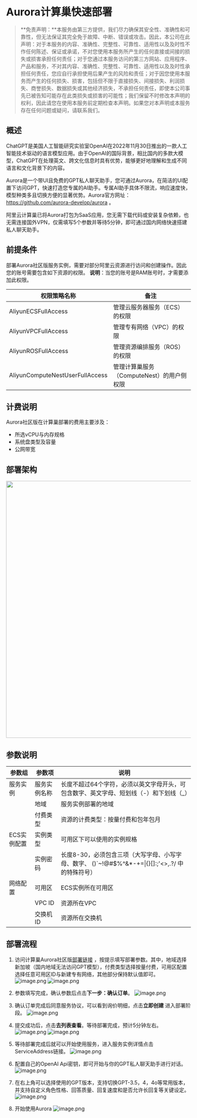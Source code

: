 # Aurora计算巢快速部署


>**免责声明：**本服务由第三方提供，我们尽力确保其安全性、准确性和可靠性，但无法保证其完全免于故障、中断、错误或攻击。因此，本公司在此声明：对于本服务的内容、准确性、完整性、可靠性、适用性以及及时性不作任何陈述、保证或承诺，不对您使用本服务所产生的任何直接或间接的损失或损害承担任何责任；对于您通过本服务访问的第三方网站、应用程序、产品和服务，不对其内容、准确性、完整性、可靠性、适用性以及及时性承担任何责任，您应自行承担使用后果产生的风险和责任；对于因您使用本服务而产生的任何损失、损害，包括但不限于直接损失、间接损失、利润损失、商誉损失、数据损失或其他经济损失，不承担任何责任，即使本公司事先已被告知可能存在此类损失或损害的可能性；我们保留不时修改本声明的权利，因此请您在使用本服务前定期检查本声明。如果您对本声明或本服务存在任何问题或疑问，请联系我们。

## 概述

ChatGPT是美国人工智能研究实验室OpenAI在2022年11月30日推出的一款人工智能技术驱动的语言模型应用。由于OpenAI的国际背景，相比国内的多款大模型，ChatGPT在处理英文、跨文化信息时具有优势，能够更好地理解和生成不同语言和文化背景下的内容。

Aurora是一个带UI且免费的GPT私人聊天助手，您可通过Aurora，在简洁的UI配置下访问GPT，快速打造您专属的AI助手。专属AI助手具体不限流，响应速度快，模型种类多且切换方便的显著优势。Aurora官方网址：https://github.com/aurora-develop/aurora 。

阿里云计算巢已将Aurora打包为SaaS应用，您无需下载代码或安装复杂依赖，也无需连接国外VPN，仅需填写5个参数并等待5分钟，即可通过国内网络快速搭建私人聊天助手。

## 前提条件

部署Aurora社区版服务实例，需要对部分阿里云资源进行访问和创建操作。因此您的账号需要包含如下资源的权限。
  **说明**：当您的账号是RAM账号时，才需要添加此权限。

| 权限策略名称                          | 备注                     |
|---------------------------------|------------------------|
| AliyunECSFullAccess             | 管理云服务器服务（ECS）的权限       |
| AliyunVPCFullAccess             | 管理专有网络（VPC）的权限         |
| AliyunROSFullAccess             | 管理资源编排服务（ROS）的权限       |
| AliyunComputeNestUserFullAccess | 管理计算巢服务（ComputeNest）的用户侧权限 |


## 计费说明

Aurora社区版在计算巢部署的费用主要涉及：

- 所选vCPU与内存规格
- 系统盘类型及容量
- 公网带宽

## 部署架构
<img src="1.png" width="1500" height="700" align="bottom"/>
    

## 参数说明
| 参数组         | 参数项    | 说明                                                                     |
|-------------|--------|------------------------------------------------------------------------|
| 服务实例        | 服务实例名称 | 长度不超过64个字符，必须以英文字母开头，可包含数字、英文字母、短划线（-）和下划线（_） |
|             | 地域     | 服务实例部署的地域                                                              |
|             | 付费类型   | 资源的计费类型：按量付费和包年包月                                                      |
| ECS实例配置  | 实例类型   | 可用区下可以使用的实例规格                                                          |
|              | 实例密码   | 长度8-30，必须包含三项（大写字母、小写字母、数字、 ()`~!@#$%^&*-+=&#124;{}[]:;'<>,.?/ 中的特殊符号） |
| 网络配置        | 可用区    | ECS实例所在可用区                                                             |
|             | VPC ID | 资源所在VPC                                                                |
|             | 交换机ID  | 资源所在交换机                                                                |

## 部署流程
1. 访问计算巢Aurora社区版[部署链接](https://computenest.console.aliyun.com/service/instance/create/default?type=user&ServiceName=Aurora%20%E7%A4%BE%E5%8C%BA%E7%89%88)
   ，按提示填写部署参数。其中，地域选择新加坡（国内地域无法访问GPT模型），付费类型选择按量付费，可用区配置选择任意可用区ID与新建专有网络，其他部分保持默认值即可。
   ![image.png](2.png)
   ![image.png](8.png)

2. 参数填写完成，确认参数后点击**下一步：确认订单**。
   ![image.png](3.png)

3. 确认订单完成后同意服务协议，可以看到询价明细，点击**立即创建**
   进入部署阶段。
   ![image.png](4.png)
4. 提交成功后，点击**去列表查看**。等待部署完成，预计5分钟左右。
   ![image.png](11.png)
   ![image.png](12.png)

5. 等待部署完成后就可以开始使用服务，进入服务实例详情点击ServiceAddress链接。
   ![image.png](5.png)

6. 配置自己的OpenAI Api密钥，即可开始与你的GPT私人聊天助手进行对话。
   ![image.png](6.png)

7. 在右上角可以选择使用的GPT版本，支持切换GPT-3.5，4，4o等常用版本，并支持自定义角色性格、回答质量、回复速度和是否允许长回复等关键设定。
   ![image.png](9.png)

8. 开始使用Aurora
   ![image.png](7.png)